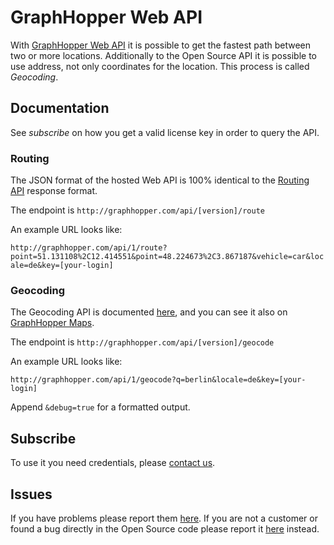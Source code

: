 GraphHopper Web API
=======

With [GraphHopper Web API](http://graphhopper.com/#enterprise) it is possible to get the fastest path between two or more locations. Additionally to the Open Source API it is possible to use address, not only coordinates for the location. This process is called *Geocoding*.



## Documentation

See *subscribe* on how you get a valid license key in order to query the API.

### Routing

The JSON format of the hosted Web API is 100% identical to the [Routing API](https://github.com/graphhopper/graphhopper/blob/master/docs/web/api-doc.md) response format.

The endpoint is `http://graphhopper.com/api/[version]/route`

An example URL looks like:

`http://graphhopper.com/api/1/route?point=51.131108%2C12.414551&point=48.224673%2C3.867187&vehicle=car&locale=de&key=[your-login]`

### Geocoding

The Geocoding API is documented [here](./docs-geocode.md), and you can see it also on [GraphHopper Maps](http://graphhopper.com/maps).

The endpoint is `http://graphhopper.com/api/[version]/geocode`

An example URL looks like:

`http://graphhopper.com/api/1/geocode?q=berlin&locale=de&key=[your-login]`

Append `&debug=true` for a formatted output.

## Subscribe

To use it you need credentials, please [contact us](http://graphhopper.com/#enterprise).


## Issues

If you have problems please report them [here](https://github.com/graphhopper/web-api/issues). If you are not a customer or found a bug directly in the Open Source code please report it [here](https://github.com/graphhopper/graphhopper/issues) instead.

